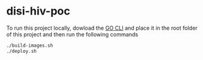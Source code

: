 # disi-hiv-poc

To run this project locally, dowload the [GO CLI](https://github.com/jembi/platform/releases/download/1.0.0/platform-linux) and place it in the root folder of this project and then run the following commands

```sh
./build-images.sh
./deploy.sh
```